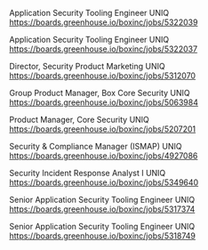 Application Security Tooling Engineer UNIQ https://boards.greenhouse.io/boxinc/jobs/5322039

Application Security Tooling Engineer UNIQ https://boards.greenhouse.io/boxinc/jobs/5322037

Director, Security Product Marketing UNIQ https://boards.greenhouse.io/boxinc/jobs/5312070

Group Product Manager, Box Core Security UNIQ https://boards.greenhouse.io/boxinc/jobs/5063984

Product Manager, Core Security UNIQ https://boards.greenhouse.io/boxinc/jobs/5207201

Security & Compliance Manager (ISMAP) UNIQ https://boards.greenhouse.io/boxinc/jobs/4927086

Security Incident Response Analyst I UNIQ https://boards.greenhouse.io/boxinc/jobs/5349640

Senior Application Security Tooling Engineer UNIQ https://boards.greenhouse.io/boxinc/jobs/5317374

Senior Application Security Tooling Engineer UNIQ https://boards.greenhouse.io/boxinc/jobs/5318749

